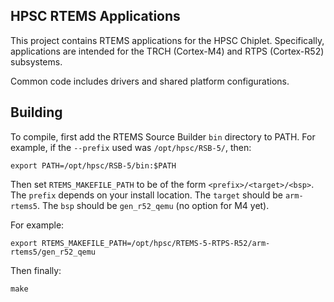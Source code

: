 HPSC RTEMS Applications
-----------------------

This project contains RTEMS applications for the HPSC Chiplet.
Specifically, applications are intended for the TRCH (Cortex-M4) and RTPS (Cortex-R52) subsystems.

Common code includes drivers and shared platform configurations.


Building
--------

To compile, first add the RTEMS Source Builder `bin` directory to PATH.
For example, if the `--prefix` used was `/opt/hpsc/RSB-5/`, then:

    export PATH=/opt/hpsc/RSB-5/bin:$PATH

Then set `RTEMS_MAKEFILE_PATH` to be of the form `<prefix>/<target>/<bsp>`.
The `prefix` depends on your install location.
The `target` should be `arm-rtems5`.
The `bsp` should be `gen_r52_qemu` (no option for M4 yet).

For example:

    export RTEMS_MAKEFILE_PATH=/opt/hpsc/RTEMS-5-RTPS-R52/arm-rtems5/gen_r52_qemu

Then finally:

    make
